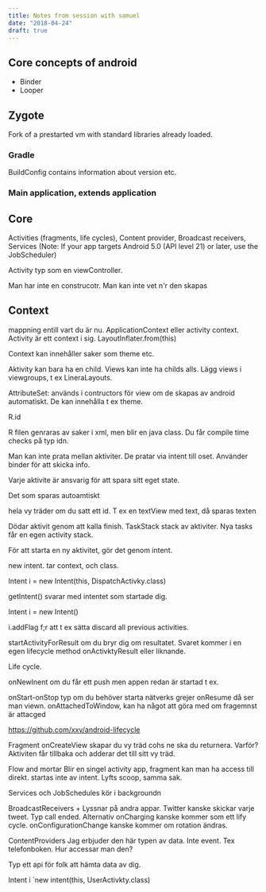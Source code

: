 ```yaml
---
title: Notes from session with samuel
date: "2018-04-24"
draft: true
---
```

## Core concepts of android

- Binder
- Looper

## Zygote

Fork of a prestarted vm with standard libraries already loaded.


### Gradle

BuildConfig contains information about version etc.

### Main application, extends application

## Core

Activities (fragments, life cycles), Content provider, Broadcast receivers, Services (Note: If your app targets Android 5.0 (API level 21) or later, use the JobScheduler)

Activity typ som en viewController.

Man har inte en construcotr. Man kan inte vet n'r den skapas


## Context

mappning entill vart du är nu. ApplicationContext eller activity context.
Activity är ett context i sig.
LayoutInflater.from(this)

Context kan innehåller saker som theme etc.

Aktivity kan bara ha en child.
Views kan inte ha childs alls.
Lägg views i viewgroups, t ex LineraLayouts.

AttributeSet: används i contructors för view om de skapas av android automatiskt. De kan innehålla t ex theme.


R.id

R filen genraras av saker i xml, men blir en java class.
Du får compile time checks på typ idn.

Man kan inte prata mellan aktiviter. De pratar via intent till oset.
Använder binder för att skicka info.

Varje aktivite är ansvarig för att spara sitt eget state.

Det som sparas autoamtiskt

hela vy träder om du satt ett id.
T ex en textView med text, då sparas texten

Dödar aktivit genom att kalla finish.
TaskStack stack av aktiviter.
Nya tasks får en egen activity stack.

För att starta en ny aktivitet, gör det genom intent.

new intent. tar context, och class.

Intent i = new Intent(this, DispatchActivky.class)

getIntent() svarar med intentet som startade dig.

Intent i = new Intent()

i.addFlag f;r att t ex sätta discard all previous activities.

startActivityForResult om du bryr dig om resultatet.
Svaret kommer i en egen lifecycle method onActivktyResult eller liknande.


Life cycle.

onNewInent om du får ett push men appen redan är startad t ex.

onStart-onStop typ om du behöver starta nätverks grejer
onResume då ser man viewn.
onAttachedToWindow, kan ha något att göra med om fragemnst är attacged

https://github.com/xxv/android-lifecycle

Fragment onCreateView skapar du vy träd cohs ne ska du returnera. Varför?
Aktiviten får tillbaka och adderar det till sitt vy träd.

Flow and mortar 
Blir en singel activity app, fragment kan man ha access till direkt. startas inte av intent.
Lyfts scoop, samma sak.

Services och JobSchedules
kör i backgroundn

BroadcastReceivers + Lyssnar på andra appar.
Twitter kanske skickar varje tweet.
Typ call ended. Alternativ onCharging kanske kommer som ett lify cycle.
onConfigurationChange kanske kommer om rotation ändras.

ContentProviders
Jag erbjuder den här typen av data. Inte event. Tex telefonboken.
Hur accessar man den?

Typ ett api för folk att hämta data av dig.

Intent i ´new intent(this, UserActivkty.class)



